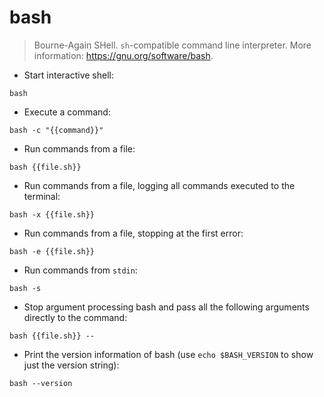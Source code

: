 # bash

> Bourne-Again SHell.
> `sh`-compatible command line interpreter.
> More information: <https://gnu.org/software/bash>.

- Start interactive shell:

`bash`

- Execute a command:

`bash -c "{{command}}"`

- Run commands from a file:

`bash {{file.sh}}`

- Run commands from a file, logging all commands executed to the terminal:

`bash -x {{file.sh}}`

- Run commands from a file, stopping at the first error:

`bash -e {{file.sh}}`

- Run commands from `stdin`:

`bash -s`

- Stop argument processing bash and pass all the following arguments directly to the command:

`bash {{file.sh}} --`

- Print the version information of bash (use `echo $BASH_VERSION` to show just the version string):

`bash --version`
